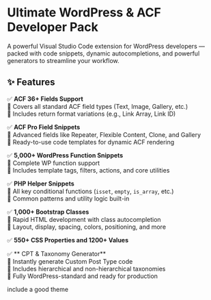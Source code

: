 # Ultimate WordPress & ACF Developer Pack

A powerful Visual Studio Code extension for WordPress developers — packed with code snippets, dynamic autocompletions, and powerful generators to streamline your workflow.



## ✨ Features

✅ **ACF 36+ Fields Support**  
🔹 Covers all standard ACF field types (Text, Image, Gallery, etc.)  
🔹 Includes return format variations (e.g., Link Array, Link ID)

✅ **ACF Pro Field Snippets**  
🔹 Advanced fields like Repeater, Flexible Content, Clone, and Gallery  
🔹 Ready-to-use code templates for dynamic ACF rendering

✅ **5,000+ WordPress Function Snippets**  
🔹 Complete WP function support  
🔹 Includes template tags, filters, actions, and core utilities

✅ **PHP Helper Snippets**  
🔹 All key conditional functions (`isset`, `empty`, `is_array`, etc.)  
🔹 Common patterns and utility logic built-in

✅ **1,000+ Bootstrap Classes**  
🔹 Rapid HTML development with class autocompletion  
🔹 Layout, display, spacing, colors, positioning, and more

✅ **550+ CSS Properties and 1200+ Values**  


✅ ** CPT & Taxonomy Generator**  
🔹 Instantly generate Custom Post Type code  
🔹 Includes hierarchical and non-hierarchical taxonomies  
🔹 Fully WordPress-standard and ready for production


include a good theme